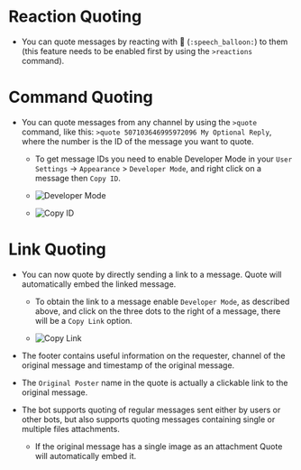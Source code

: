 # Reaction Quoting

* You can quote messages by reacting with 💬 (`:speech_balloon:`) to them (this feature needs to be enabled first by using the `>reactions` command).



# Command Quoting 

* You can quote messages from any channel by using the `>quote` command, like this: `>quote 507103646995972096 My Optional Reply`, where the number is the ID of the message you want to quote.

  * To get message IDs you need to enable Developer Mode in your `User Settings` -> `Appearance` > `Developer Mode`, and right click on a message then `Copy ID`.

  * ![Developer Mode](https://cdn.discordapp.com/attachments/154295458531901441/526118407071072281/unknown.png)

  * ![Copy ID](https://cdn.discordapp.com/attachments/154295458531901441/526118743550722049/unknown.png)



# Link Quoting

* You can now quote by directly sending a link to a message. Quote will automatically embed the linked message.

  * To obtain the link to a message enable `Developer Mode`, as described above, and click on the three dots to the right of a message, there will be a `Copy Link` option.

  * ![Copy Link](https://cdn.discordapp.com/attachments/154295458531901441/526117532248047626/unknown.png)

* The footer contains useful information on the requester, channel of the original message and timestamp of the original message.

* The `Original Poster` name in the quote is actually a clickable link to the original message.

* The bot supports quoting of regular messages sent either by users or other bots, but also supports quoting messages containing single or multiple files attachments.
  * If the original message has a single image as an attachment Quote will automatically embed it.